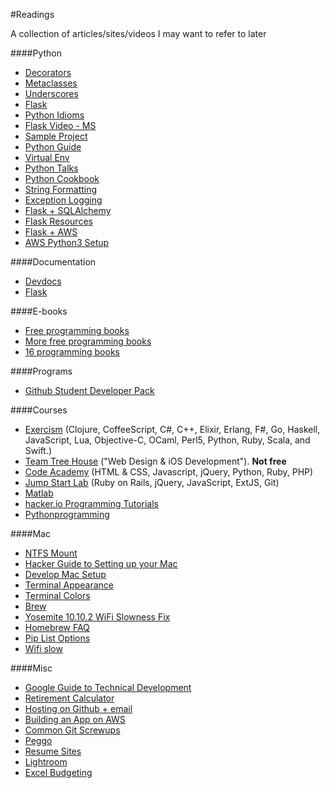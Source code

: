 #Readings

A collection of articles/sites/videos I may want to refer to later

####Python
* [Decorators](https://codefisher.org/catch/blog/2015/02/10/python-decorators-and-context-managers/)
* [Metaclasses](http://blog.ionelmc.ro/2015/02/09/understanding-python-metaclasses/)
* [Underscores](http://shahriar.svbtle.com/underscores-in-python)
* [Flask](https://realpython.com/blog/python/flask-by-example-part-1-project-setup/#.VOt14cUQSQg.reddit)
* [Python Idioms](http://prooffreaderplus.blogspot.ca/2014/11/top-10-python-idioms-i-wished-id.html)
* [Flask Video - MS](http://www.microsoftvirtualacademy.com/training-courses/introduction-to-creating-websites-using-python-and-flask)
* [Sample Project](https://github.com/pypa/sampleproject)
* [Python Guide](https://github.com/kennethreitz/python-guide)
* [Virtual Env](http://docs.python-guide.org/en/latest/dev/virtualenvs/)
* [Python Talks](https://github.com/hellerve/programming-talks)
* [Python Cookbook](http://chimera.labs.oreilly.com/books/1230000000393/index.html)
* [String Formatting](http://pyformat.info/)
* [Exception Logging](https://www.loggly.com/blog/exceptional-logging-of-exceptions-in-python/)
* [Flask + SQLAlchemy](https://pythonhosted.org/Flask-SQLAlchemy/quickstart.html)
* [Flask Resources](https://github.com/humiaozuzu/awesome-flask)
* [Flask + AWS](https://medium.com/@rodkey/deploying-a-flask-application-on-aws-a72daba6bb80)
* [AWS Python3 Setup](https://www.digitalocean.com/community/tutorials/how-to-set-up-python-2-7-6-and-3-3-3-on-centos-6-4)

####Documentation
* [Devdocs](http://devdocs.io/)
* [Flask](http://flask.pocoo.org/docs/0.10/)

####E-books
* [Free programming books](https://github.com/vhf/free-programming-books/blob/master/free-programming-books.md#professional-development)
* [More free programming books](http://www.linuxlinks.com/article/20150201134045961/BeginnerBooks.html)
* [16 programming books](http://sixrevisions.com/lists/free-books-code/)

####Programs
* [Github Student Developer Pack](https://github.com/blog/1900-the-best-developer-tools-now-free-for-students)

####Courses
* [Exercism](http://exercism.io/) (Clojure, CoffeeScript, C#, C++, Elixir, Erlang, F#, Go, Haskell, JavaScript, Lua, Objective-C, OCaml, Perl5, Python, Ruby, Scala, and Swift.)
* [Team Tree House](https://teamtreehouse.com/) ("Web Design &amp; iOS Development"). **Not free**
* [Code Academy](http://www.codecademy.com/) (HTML &amp; CSS, Javascript, jQuery, Python, Ruby, PHP)
* [Jump Start Lab](http://jumpstartlab.com/) (Ruby on Rails, jQuery, JavaScript, ExtJS, Git)
* [Matlab](https://www.mathworks.com/matlabcentral/cody/)
* [hacker.io Programming Tutorials](http://hackr.io/)
* [Pythonprogramming](http://pythonprogramming.net/dashboard/)

####Mac
* [NTFS Mount](http://www.macbreaker.com/2014/06/how-to-enable-writing-to-ntfs-hard.html)
* [Hacker Guide to Setting up your Mac](http://lapwinglabs.com/blog/hacker-guide-to-setting-up-your-mac)
* [Develop Mac Setup](http://alexw.me/2013/10/definitive-guid-to-development-mac-setup/)
* [Terminal Appearance](http://osxdaily.com/2013/02/05/improve-terminal-appearance-mac-os-x/)
* [Terminal Colors](http://www.marinamele.com/2014/05/customize-colors-of-your-terminal-in-mac-os-x.html)
* [Brew](http://brew.sh/)
* [Yosemite 10.10.2 WiFi Slowness Fix](http://tech-zee.com/how-to-fix-slow-wifi-issues-on-os-x-yosemite-on-imac-macbook-pro/)
* [Homebrew FAQ](https://github.com/Homebrew/homebrew/blob/master/share/doc/homebrew/FAQ.md#faq)
* [Pip List Options](https://pip.pypa.io/en/latest/reference/pip_list.html)
* [Wifi slow](http://www.engadget.com/2014/11/25/heres-the-root-cause-and-a-workaround-for-ios-8-and-yosemite-wi/)

####Misc
* [Google Guide to Technical Development](https://www.google.com/about/careers/students/guide-to-technical-development.html)
* [Retirement Calculator](http://www.forbes.com/sites/robertberger/2015/03/03/how-much-of-your-income-should-you-save/)
* [Hosting on Github + email](https://medium.com/@swag/so-you-want-to-build-a-website-f3c6d119062f)
* [Building an App on AWS](https://www.airpair.com/aws/posts/building-a-scalable-web-app-on-amazon-web-services-p1)
* [Common Git Screwups](http://41j.com/blog/2015/02/common-git-screwupsquestions-solutions/)
* [Peggo](http://peggo.co/)
* [Resume Sites](http://lifehacker.com/the-best-places-to-post-your-resume-depending-on-your-1700927606)
* [Lightroom](http://blogs.adobe.com/jkost/lightroom-training-videos?PID=2159997)
* [Excel Budgeting](http://www.gobankingrates.com/personal-finance/11-excel-shortcuts-make-budgeting-easy/)
